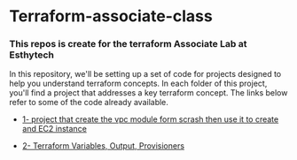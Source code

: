 # Terraform-associate-class
### This repos is create for the terraform Associate Lab at Esthytech

In this repository, we'll be setting up a set of code for projects designed to help you understand terraform concepts. 
In each folder of this project, you'll find a project that addresses a key terraform concept. The links below refer to some of the code already available.

- [1- project that create the vpc module form scrash then use it to create and EC2 instance](./terraform_ec2/README.md)

- [2- Terraform Variables, Output,  Provisioners](./terraform_variableand_provisioners/README.md)
